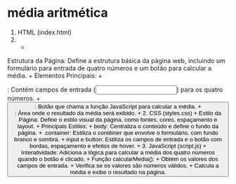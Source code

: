 # média aritmética
1. HTML (index.html)
2. +
Estrutura da Página: Define a estrutura básica da página web, incluindo um formulário para entrada de quatro números e um botão para calcular a média.
+
Elementos Principais:
+
<form>: Contém campos de entrada (<input>) para os quatro números.
  +
<button>: Botão que chama a função JavaScript para calcular a média.
  +
<div id="resultado">: Área onde o resultado da média será exibido.
  +
2. CSS (styles.css)
  +
Estilo da Página: Define o estilo visual da página, como fontes, cores, espaçamento e layout.
  +
Principais Estilos:
  +
body: Centraliza o conteúdo e define o fundo da página.
  +
.container: Estiliza o contêiner que envolve o formulário, com fundo branco e sombra.
  +
input e button: Estiliza os campos de entrada e o botão com bordas, espaçamento e efeitos de hover.
  +
3. JavaScript (script.js)
  +
Interatividade: Adiciona a lógica para calcular a média dos quatro números quando o botão é clicado.
  +
Função calcularMedia():
  +
Obtém os valores dos campos de entrada.
  +
Verifica se os valores são números válidos.
  +
Calcula a média e exibe o resultado na página.
